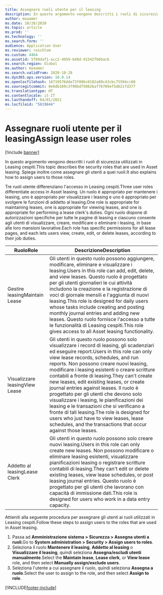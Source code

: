 ```yaml
---
title: Assegnare ruoli utente per il leasing
description: In questo argomento vengono descritti i ruoli di sicurezza utilizzati in Leasing cespiti. Spiega inoltre come assegnare gli utenti a quei ruoli.
author: moaamer
ms.date: 10/28/2020
ms.topic: article
ms.prod: ''
ms.technology: ''
ms.search.form: ''
audience: Application User
ms.reviewer: roschlom
ms.custom: 4464
ms.assetid: 5f89daf1-acc2-4959-b48d-91542fb6bacb
ms.search.region: Global
ms.author: moaamer
ms.search.validFrom: 2020-10-28
ms.dyn365.ops.version: 10.0.14
ms.openlocfilehash: 16719576dde73f096c0102a89c43cbc75594cc80
ms.sourcegitcommit: 0e8db169c3f90bd750826af76709ef5d621fd377
ms.translationtype: HT
ms.contentlocale: it-IT
ms.lasthandoff: 04/01/2021
ms.locfileid: "5819844"
---
```

# <a name="assign-lease-user-roles"></a><span data-ttu-id="ee2d2-104">Assegnare ruoli utente per il leasing</span><span class="sxs-lookup"><span data-stu-id="ee2d2-104">Assign lease user roles</span></span>

[!include [banner](../includes/banner.md)]

<span data-ttu-id="ee2d2-105">In questo argomento vengono descritti i ruoli di sicurezza utilizzati in Leasing cespiti.</span><span class="sxs-lookup"><span data-stu-id="ee2d2-105">This topic describes the security roles that are used in Asset leasing.</span></span> <span data-ttu-id="ee2d2-106">Spiega inoltre come assegnare gli utenti a quei ruoli.</span><span class="sxs-lookup"><span data-stu-id="ee2d2-106">It also explains how to assign users to those roles.</span></span>

<span data-ttu-id="ee2d2-107">Tre ruoli utente differenziano l'accesso in Leasing cespiti.</span><span class="sxs-lookup"><span data-stu-id="ee2d2-107">Three user roles differentiate access in Asset leasing.</span></span> <span data-ttu-id="ee2d2-108">Un ruolo è appropriato per mantenere i leasing, uno è appropriato per visualizzare i leasing e uno è appropriato per svolgere le funzioni di addetto al leasing.</span><span class="sxs-lookup"><span data-stu-id="ee2d2-108">One role is appropriate for maintaining leases, one is appropriate for viewing leases, and one is appropriate for performing a lease clerk's duties.</span></span> <span data-ttu-id="ee2d2-109">Ogni ruolo dispone di autorizzazioni specifiche per tutte le pagine di leasing e ciascuno consente agli utenti di visualizzare, creare, modificare o eliminare i leasing, in base alle loro mansioni lavorative.</span><span class="sxs-lookup"><span data-stu-id="ee2d2-109">Each role has specific permissions for all lease pages, and each lets users view, create, edit, or delete leases, according to their job duties.</span></span>

| <span data-ttu-id="ee2d2-110">Ruolo</span><span class="sxs-lookup"><span data-stu-id="ee2d2-110">Role</span></span>           | <span data-ttu-id="ee2d2-111">Descrizione</span><span class="sxs-lookup"><span data-stu-id="ee2d2-111">Description</span></span> |
|----------------|-------------|
| <span data-ttu-id="ee2d2-112">Gestire leasing</span><span class="sxs-lookup"><span data-stu-id="ee2d2-112">Maintain Lease</span></span> | <span data-ttu-id="ee2d2-113">Gli utenti in questo ruolo possono aggiungere, modificare, eliminare e visualizzare i leasing.</span><span class="sxs-lookup"><span data-stu-id="ee2d2-113">Users in this role can add, edit, delete, and view leases.</span></span> <span data-ttu-id="ee2d2-114">Questo ruolo è progettato per gli utenti giornalieri le cui attività includono la creazione e la registrazione di voci di giornale mensili e l'aggiunta di nuovi leasing.</span><span class="sxs-lookup"><span data-stu-id="ee2d2-114">This role is designed for daily users whose tasks include creating and posting monthly journal entries and adding new leases.</span></span> <span data-ttu-id="ee2d2-115">Questo ruolo fornisce l'accesso a tutte le funzionalità di Leasing cespiti.</span><span class="sxs-lookup"><span data-stu-id="ee2d2-115">This role gives access to all Asset leasing functionality.</span></span> |
| <span data-ttu-id="ee2d2-116">Visualizzare leasing</span><span class="sxs-lookup"><span data-stu-id="ee2d2-116">View Lease</span></span>     | <span data-ttu-id="ee2d2-117">Gli utenti in questo ruolo possono solo visualizzare i record di leasing, gli scadenziari ed eseguire report.</span><span class="sxs-lookup"><span data-stu-id="ee2d2-117">Users in this role can only view lease records, schedules, and run reports.</span></span> <span data-ttu-id="ee2d2-118">Non possono creare nuovi leasing, modificare i leasing esistenti o creare scritture contabili a fronte di leasing.</span><span class="sxs-lookup"><span data-stu-id="ee2d2-118">They can't create new leases, edit existing leases, or create journal entries against leases.</span></span> <span data-ttu-id="ee2d2-119">Il ruolo è progettato per gli utenti che devono solo visualizzare i leasing, le pianificazioni dei leasing e le transazioni che si verificano a fronte di tali leasing.</span><span class="sxs-lookup"><span data-stu-id="ee2d2-119">The role is designed for users who just have to view leases, lease schedules, and the transactions that occur against those leases.</span></span> |
| <span data-ttu-id="ee2d2-120">Addetto al leasing</span><span class="sxs-lookup"><span data-stu-id="ee2d2-120">Lease Clerk</span></span>    | <span data-ttu-id="ee2d2-121">Gli utenti in questo ruolo possono solo creare nuovi leasing.</span><span class="sxs-lookup"><span data-stu-id="ee2d2-121">Users in this role can only create new leases.</span></span> <span data-ttu-id="ee2d2-122">Non possono modificare o eliminare leasing esistenti, visualizzare pianificazioni leasing o registrare scritture contabili di leasing.</span><span class="sxs-lookup"><span data-stu-id="ee2d2-122">They can't edit or delete existing leases, view lease schedules, or post leasing journal entries.</span></span> <span data-ttu-id="ee2d2-123">Questo ruolo è progettato per gli utenti che lavorano con capacità di immissione dati.</span><span class="sxs-lookup"><span data-stu-id="ee2d2-123">This role is designed for users who work in a data entry capacity.</span></span> |

<span data-ttu-id="ee2d2-124">Attieniti alla seguente procedura per assegnare gli utenti ai ruoli utilizzati in Leasing cespiti.</span><span class="sxs-lookup"><span data-stu-id="ee2d2-124">Follow these steps to assign users to the roles that are used in Asset leasing.</span></span>

1. <span data-ttu-id="ee2d2-125">Passa ad **Amministrazione sistema \> Sicurezza \> Assegna utenti a ruoli**.</span><span class="sxs-lookup"><span data-stu-id="ee2d2-125">Go to **System administration \> Security \> Assign users to roles**.</span></span>
2. <span data-ttu-id="ee2d2-126">Seleziona il ruolo **Mantenere il leasing**, **Addetto al leasing** o **Visualizzare il leasing**, quindi seleziona **Assegna/escludi utenti manualmente**.</span><span class="sxs-lookup"><span data-stu-id="ee2d2-126">Select the **Maintain lease**, **Lease clerk**, or **View lease** role, and then select **Manually assign/exclude users**.</span></span>
3. <span data-ttu-id="ee2d2-127">Seleziona l'utente a cui assegnare il ruolo, quindi seleziona **Assegna a ruolo**.</span><span class="sxs-lookup"><span data-stu-id="ee2d2-127">Select the user to assign to the role, and then select **Assign to role**.</span></span>


[!INCLUDE[footer-include](../../includes/footer-banner.md)]